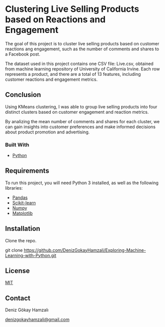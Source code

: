 # Clustering Live Selling Products based on Reactions and Engagement

The goal of this project is to cluster live selling products based on customer reactions ang engagement, such as the number of comments and shares to a Facebook post.

The dataset used in this project contains one CSV file: Live.csv, obtained from machine learning repository of University of California Irvine. Each row represents a product, and there are a total of 13 features, including customer reactions and engagement metrics.

## Conclusion

Using KMeans clustering, I was able to group live selling products into four distinct clusters based on customer engagement and reaction metrics. 

By analizing the mean number of comments and shares for each cluster, we can gain insights into customer preferences and make informed decisions about product promotion and advertising.


### Built With
- [Python](https://www.python.org/)

## Requirements
To run this project, you will need Python 3 installed, as well as the following libraries:

- [Pandas](https://pandas.pydata.org/)
- [Scikit-learn](https://scikit-learn.org/stable/)
- [Numpy](https://numpy.org/)
- [Matplotlib](https://matplotlib.org/)


## Installation
Clone the repo.

git clone https://github.com/DenizGokayHamzali/Exploring-Machine-Learning-with-Python.git

## License
[MIT](https://choosealicense.com/licenses/mit/)

## Contact

Deniz Gökay Hamzalı

<denizgokayhamzali@gmail.com>

